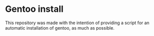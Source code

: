 # Gentoo install

This repository was made with the intention of providing a script for
an automatic installation of gentoo, as much as possible.


